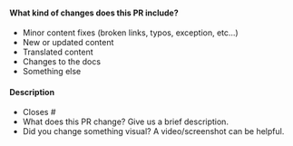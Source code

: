 <!-- Thank you for opening a PR! We really appreciate you taking the time to help out 🙌 -->

#### What kind of changes does this PR include?
<!-- Delete any that don’t apply -->

- Minor content fixes (broken links, typos, exception, etc...)
- New or updated content
- Translated content
- Changes to the docs
- Something else

#### Description

- Closes # <!-- Add an issue number if this PR will close it. -->
- What does this PR change? Give us a brief description.
- Did you change something visual? A video/screenshot can be helpful.

<!--
A minimal code is best.
If the PR has a redundant code, we'll reject it.

If you create classes or methods, writing docs is helpful.
-->
